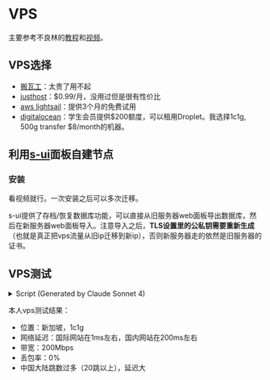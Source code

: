 # VPS

主要参考不良林的[教程](https://bulianglin.com/archives/nicename.html)和[视频](https://youtu.be/MgtOAVOXBWo)。

## VPS选择

- [搬瓦工](https://bwh1.net/aff.php)：太贵了用不起
- [justhost](https://www.justhost.com/)：$0.99/月，没用过但是很有性价比
- [aws lightsail](https://aws.amazon.com/lightsail/)：提供3个月的免费试用
- [digitalocean](https://www.digitalocean.com/)：学生会员提供$200额度，可以租用Droplet。我选择1c1g, 500g transfer $8/month的机器。

## 利用[s-ui](https://github.com/alireza0/s-ui)面板自建节点

### 安装

看视频就行。一次安装之后可以多次迁移。

s-ui提供了存档/恢复数据库功能，可以直接从旧服务器web面板导出数据库，然后在新服务器web面板导入。注意导入之后，**TLS设置里的公私钥需要重新生成**（也就是真正把vps流量从旧ip迁移到新ip），否则新服务器走的依然是旧服务器的证书。

## VPS测试

<details>  
<summary>Script (Generated by Claude Sonnet 4)</summary>

```bash
{% include "./network-test.sh" %}
```
</details>

本人vps测试结果：

- 位置：新加坡，1c1g
- 网络延迟：国际网站在1ms左右，国内网站在200ms左右
- 带宽：200Mbps
- 丢包率：0%
- 中国大陆跳数过多（20跳以上），延迟大